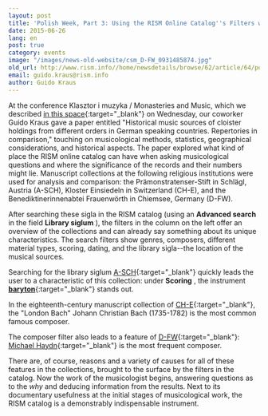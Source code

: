```yaml
---
layout: post
title: 'Polish Week, Part 3: Using the RISM Online Catalog''s Filters with Monastic Collections'
date: 2015-06-26
lang: en
post: true
category: events
image: "/images/news-old-website/csm_D-FW_0931485874.jpg"
old_url: http://www.rism.info//home/newsdetails/browse/62/article/64/polish-week-part-3-using-the-rism-online-catalogs-filters-with-monastic-collections.html
email: guido.kraus@rism.info
author: Guido Kraus
---
```



At the conference Klasztor i muzyka / Monasteries and Music, which we described [in this space](/events/2015/06/24/polish-week-part-ii-the-klasztor-i-muzyka-.html){:target="_blank"} on Wednesday, our coworker Guido Kraus gave a paper entitled "Historical music sources of cloister holdings from different orders in German speaking countries. Repertories in comparison," touching on musicological methods, statistics, geographical considerations, and historical aspects. The paper explored what kind of place the RISM online catalog can have when asking musicological questions and where the significance of the records and their numbers might lie. Manuscript collections at the following religious institutions were used for analysis and comparison: the Prämonstratenser-Stift in Schlägl, Austria (A-SCH), Kloster Einsiedeln in Switzerland (CH-E), and the Benediktinerinnenabtei Frauenwörth in Chiemsee, Germany (D-FW).



After searching these sigla in the RISM catalog (using an **Advanced search** in the field **Library siglum** ), the filters in the column on the left offer an overview of the collections and can already say something about its unique characteristics. The search filters show genres, composers, different material types, scoring, dating, and the library sigla--the location of the musical sources.



Searching for the library siglum [A-SCH](https://opac.rism.info/search?View=rism&siglum=A-SCH){:target="_blank"} quickly leads the user to a characteristic of this collection: under **Scoring** , the instrument [**baryton**](https://opac.rism.info/metaopac/search?View=rism&View=rism&q=baryton){:target="_blank"} stands out.

In the eighteenth-century manuscript collection of [CH-E](https://opac.rism.info/search?View=rism&siglum=CH-E){:target="_blank"}, the "London Bach" Johann Christian Bach (1735-1782) is the most common famous composer.

The composer filter also leads to a feature of [D-FW](https://opac.rism.info/search?View=rism&siglum=D-FW){:target="_blank"}: [Michael Haydn](https://opac.rism.info/search?View=rism&author=Michael+Haydn){:target="_blank"} is the most frequent composer.



There are, of course, reasons and a variety of causes for all of these features in the collections, brought to the surface by the filters in the catalog. Now the work of the musicologist begins, answering questions as to the _why_ and deducing information from the results. Next to its documentary usefulness at the initial stages of musicological work, the RISM catalog is a demonstrably indispensable instrument.







<script type="text/javascript">var switchTo5x=true;</script><script type="text/javascript" src="http://w.sharethis.com/button/buttons.js"></script><script type="text/javascript">stLight.options({publisher: "9b601438-1ce1-49d8-bfd7-9cff5df54c17", doNotHash: false, doNotCopy: false, hashAddressBar: false});</script>